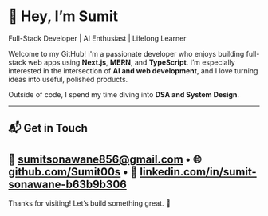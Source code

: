 # 👋 Hey, I’m Sumit

Full-Stack Developer | AI Enthusiast | Lifelong Learner

Welcome to my GitHub! I'm a passionate developer who enjoys building full-stack web apps using **Next.js**, **MERN**, and **TypeScript**. I’m especially interested in the intersection of **AI and web development**, and I love turning ideas into useful, polished products.

Outside of code, I spend my time diving into **DSA and System Design**.

---
## 📬 Get in Touch
📧 sumitsonawane856@gmail.com • 🌐 [github.com/Sumit00s](https://github.com/Sumit00s) • 💼 [linkedin.com/in/sumit-sonawane-b63b9b306](https://www.linkedin.com/in/sumit-sonawane-b63b9b306)
---
Thanks for visiting! Let’s build something great. 🚀

